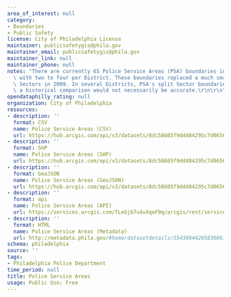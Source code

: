```yaml
---
area_of_interest: null
category:
- Boundaries
- Public Safety
license: City of Philadelphia License
maintainer: publicsafetygis@phila.gov
maintainer_email: publicsafetygis@phila.gov
maintainer_link: null
maintainer_phone: null
notes: "There are currently 65 Police Service Areas (PSA) boundaries in Philadelphia\
  \ with two to four per District. These boundaries replaced a much smaller boundary,\
  \ Sectors in 2009. In several Districts, PSA's split Sector boundaries and therefore\
  \ a historical comparison would not necessarily be accurate.\r\n\r\n"
opendataphilly_rating: null
organization: City of Philadelphia
resources:
- description: ''
  format: CSV
  name: Police Service Areas (CSV)
  url: https://hub.arcgis.com/api/v3/datasets/8dc58605f9dd484295c7d065694cdc0f_0/downloads/data?format=csv&spatialRefId=3857&where=1%3D1
- description: ''
  format: SHP
  name: Police Service Areas (SHP)
  url: https://hub.arcgis.com/api/v3/datasets/8dc58605f9dd484295c7d065694cdc0f_0/downloads/data?format=shp&spatialRefId=3857&where=1%3D1
- description: ''
  format: GeoJSON
  name: Police Service Areas (GeoJSON)
  url: https://hub.arcgis.com/api/v3/datasets/8dc58605f9dd484295c7d065694cdc0f_0/downloads/data?format=geojson&spatialRefId=4326&where=1%3D1
- description: ''
  format: api
  name: Police Service Areas (API)
  url: https://services.arcgis.com/fLeGjb7u4uXqeF9q/arcgis/rest/services/Boundaries_PSA/FeatureServer/0/query?outFields=*&where=1%3D1
- description: ''
  format: HTML
  name: Police Service Areas (Metadata)
  url: http://metadata.phila.gov/#home/datasetdetails/5543864420583086178c4e75/representationdetails/55438a809b989a05172d0cf4/
schema: philadelphia
source: ''
tags:
- Philadelphia Police Department
time_period: null
title: Police Service Areas
usage: Public Use; Free
---
```

